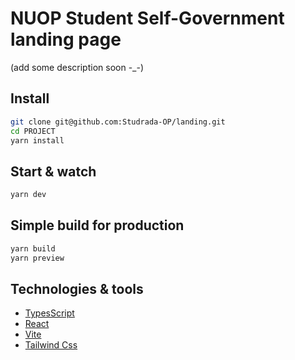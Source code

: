 # NUOP Student Self-Government landing page

(add some description soon -\_-)

## Install

```bash
git clone git@github.com:Studrada-OP/landing.git
cd PROJECT
yarn install
```

## Start & watch

```bash
yarn dev
```

## Simple build for production

```bash
yarn build
yarn preview
```

## Technologies & tools

- [TypesScript](https://www.typescriptlang.org/)
- [React](https://react.dev/)
- [Vite](https://vitejs.dev/)
- [Tailwind Css](https://tailwindcss.com/)
